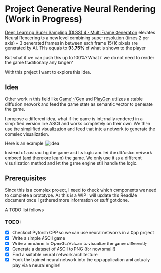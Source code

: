 # Project Generative Neural Rendering (Work in Progress)

[Deep Learning Super Sampling (DLSS) 4 - Multi Frame Generation](https://www.youtube.com/watch?v=qQn3bsPNTyI&t=7s)
elevates Neural Rendering to a new level combining super resolution (times 2 per axis) + 3 generated frames in between each frame
15/16 pixels are generated by AI. This equals to **93.75%** of what is shown to the player!

But what if we can push this up to 100%?
What if we do not need to render the game traditionally any longer?

With this project I want to explore this idea.

## Idea

Other work in this field like [Game'n'Gen](https://arxiv.org/abs/2408.14837) and [PlayGen](https://arxiv.org/abs/2412.00887)
utilizes a stable diffusion network and feed the game state as semantic vector to generate the game.

I propose a different idea, what if the game is internally rendered in a simplified version like ASCII and works completely on their own.
We then use the simplified visualization and feed that into a network to generate the complex visualization.

Here is an example:
![idea](img/idea.png)

Instead of abstracting the game and its logic and let the diffusion network embeed (and therefore learn) the game.
We only use it as a different visualization method and let the game engine still handle the logic.

## Prerequisites

Since this is a complex project, I need to check which components we need to complete a prototype.
As this is a WIP I will update this ReadMe document once I gathered more information or stuff got done.

A TODO list follows.

### TODO:

- [x] Checkout Pytorch CPP so we can use neural networks in a Cpp project
- [x] Write a simple ASCII game
- [x] Write a renderer in OpenGL/Vulcan to visualize the game differently
- [x] Generate a dataset of ASCII to PNG (for now small!)
- [x] Find a suitable neural network architecture
- [x] Hook the trained neural network into the cpp application and actually play via a neural engine!